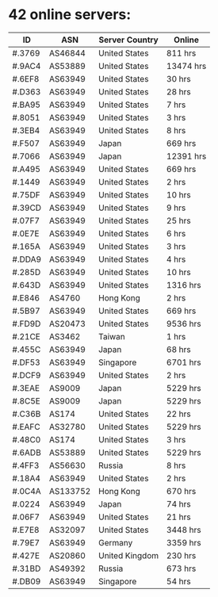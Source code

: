 # 42 online servers:

| ID | ASN | Server Country | Online |
| ------ | ------ | ------ | ------ |
| #.3769 | AS46844 | United States | 811 hrs |
| #.9AC4 | AS53889 | United States | 13474 hrs |
| #.6EF8 | AS63949 | United States | 30 hrs |
| #.D363 | AS63949 | United States | 28 hrs |
| #.BA95 | AS63949 | United States | 7 hrs |
| #.8051 | AS63949 | United States | 3 hrs |
| #.3EB4 | AS63949 | United States | 8 hrs |
| #.F507 | AS63949 | Japan | 669 hrs |
| #.7066 | AS63949 | Japan | 12391 hrs |
| #.A495 | AS63949 | United States | 669 hrs |
| #.1449 | AS63949 | United States | 2 hrs |
| #.75DF | AS63949 | United States | 10 hrs |
| #.39CD | AS63949 | United States | 9 hrs |
| #.07F7 | AS63949 | United States | 25 hrs |
| #.0E7E | AS63949 | United States | 6 hrs |
| #.165A | AS63949 | United States | 3 hrs |
| #.DDA9 | AS63949 | United States | 4 hrs |
| #.285D | AS63949 | United States | 10 hrs |
| #.643D | AS63949 | United States | 1316 hrs |
| #.E846 | AS4760 | Hong Kong | 2 hrs |
| #.5B97 | AS63949 | United States | 669 hrs |
| #.FD9D | AS20473 | United States | 9536 hrs |
| #.21CE | AS3462 | Taiwan | 1 hrs |
| #.455C | AS63949 | Japan | 68 hrs |
| #.DF53 | AS63949 | Singapore | 6701 hrs |
| #.DCF9 | AS63949 | United States | 2 hrs |
| #.3EAE | AS9009 | Japan | 5229 hrs |
| #.8C5E | AS9009 | Japan | 5229 hrs |
| #.C36B | AS174 | United States | 22 hrs |
| #.EAFC | AS32780 | United States | 5229 hrs |
| #.48C0 | AS174 | United States | 3 hrs |
| #.6ADB | AS53889 | United States | 5229 hrs |
| #.4FF3 | AS56630 | Russia | 8 hrs |
| #.18A4 | AS63949 | United States | 2 hrs |
| #.0C4A | AS133752 | Hong Kong | 670 hrs |
| #.0224 | AS63949 | Japan | 74 hrs |
| #.06F7 | AS63949 | United States | 21 hrs |
| #.E7E8 | AS32097 | United States | 3448 hrs |
| #.79E7 | AS63949 | Germany | 3359 hrs |
| #.427E | AS20860 | United Kingdom | 230 hrs |
| #.31BD | AS49392 | Russia | 673 hrs |
| #.DB09 | AS63949 | Singapore | 54 hrs |


